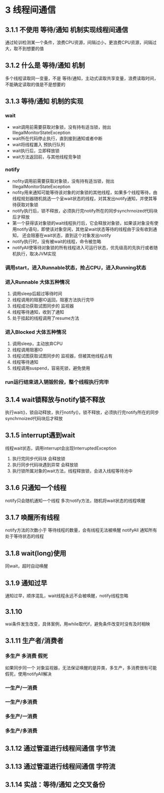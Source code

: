 # 3 线程间通信

## 3.1.1 不使用 等待/通知 机制实现线程间通信
通过轮训检测某一个条件，浪费CPU资源，间隔过小，更浪费CPU资源，间隔过大，取不到想要的值

## 3.1.2 什么是 等待/通知 机制
多个线程读取同一变量，不是 等待/通知，主动式读取共享变量，浪费读取时间，不能确定读取的值是不是想要的

## 3.1.3 等待/通知 机制的实现

### wait
- wait调用前需要获取对象锁，没有持有适当锁，抛出IllegalMonitorStateException
- wait所在代码停止执行，直到接到通知或者中断
- wait将线程置入 预执行队列
- wait执行后，立即释放锁
- wait方法返回前，与其他线程竞争锁

### notify
- nofity调用前需要获取对象锁，没有持有适当锁，抛出IllegalMonitorStateException
- nofity用来通知可能等待该对象的对象锁的其他线程，如果多个线程等待，由线程规划器随机挑选一个呈wait状态的线程，对其发出notify通知，并使其等待获取对象锁
- notify执行后，锁不释放，必须执行完notify所在的同步synchrnoized代码块后才释放
- 第一个获得该对象锁的wait线程执行后，它会释放对象锁，如果该对象没有使用notify语句，即使该对象空闲，其他呈wait状态等待的线程由于没有收到通知，
还会阻塞在wait状态，直到这个对象发出notify
- notify执行时，没有被wait的线程，命令被忽略
- notifyAll使等待对象锁的所有线程进入可运行状态，优先级高的先执行或者随机执行，取决JVM实现

### 调用start，进入Runnable状态，抢占CPU，进入Running状态

### 进入Runnable 大体五种情况

1. 调用sleep后超过等待时间
2. 线程调用的阻塞IO返回，阻塞方法执行完毕
3. 线程成功获取试图同步的 监视器
4. 线程等待通知，收到了通知
5. 处于挂起的线程调用了resume方法

### 进入Blocked 大体五种情况

1. 调用sleep，主动放弃CPU
2. 线程调用阻塞IO
3. 线程试图获取试图同步的 监视器，但被其他线程占有
4. 线程等待通知
5. 线程调用suspend，容易死锁，避免使用

### run运行结束进入销毁阶段，整个线程执行完毕


## 3.1.4 wait锁释放与notify锁不释放
执行wait()，锁自动释放，执行notify()，锁不释放，必须执行完notify所在的同步synchrnoized代码块后才释放

## 3.1.5 interrupt遇到wait
线程wait状态，调用interrupt会出现InterruptedException

1. 执行完同步代码块 会释放锁
2. 执行同步代码块遇到异常 会释放锁
3. 执行锁所属对象的wait方法，线程释放锁，会进入线程等待池中

## 3.1.6 只通知一个线程

notify只会随机通知一个线程
多次notify方法，随机将wait状态的线程唤醒

## 3.1.7 唤醒所有线程
notify方法的次数小于 等待线程的数量，会有线程无法被唤醒
notifyAll 通知所有处于等待状态的线程

## 3.1.8 wait(long)使用
同wait，超时自动唤醒

## 3.1.9 通知过早
通知过早，顺序混乱，wait线程永远不会被唤醒，notify线程忽略

## 3.1.10
wai条件发生改变，具体案例，用while取代if，避免条件改变时没有及时相映

## 3.1.11 生产者/消费者

### 多生产 多消费 假死
如果同步同一个 对象监视器，无法保证唤醒的是异类，多生产，多消费很有可能假死，使用notifyAll解决
### 一生产/一消费
### 一生产/多消费
### 多生产/一消费
### 多生产/多消费

## 3.1.12 通过管道进行线程间通信 字节流

## 3.1.13 通过管道进行线程间通信 字符流

## 3.1.14 实战：等待/通知 之交叉备份






